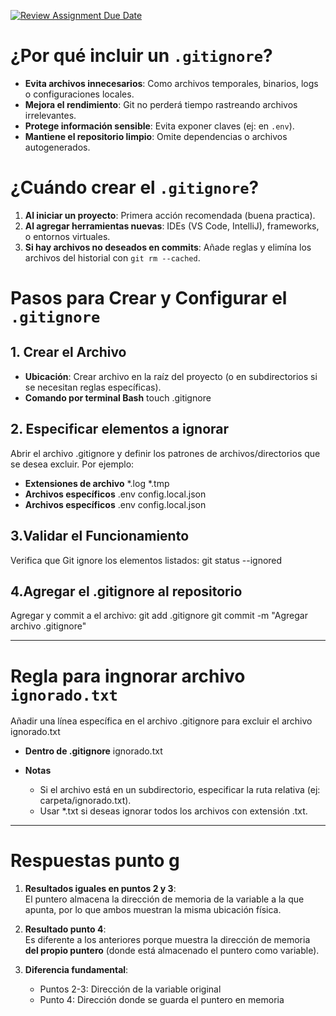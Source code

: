 [![Review Assignment Due Date](https://classroom.github.com/assets/deadline-readme-button-22041afd0340ce965d47ae6ef1cefeee28c7c493a6346c4f15d667ab976d596c.svg)](https://classroom.github.com/a/kl-E8VQf)

# ¿Por qué incluir un `.gitignore`?

-  **Evita archivos innecesarios**: Como archivos temporales, binarios, logs o configuraciones locales.
-  **Mejora el rendimiento**: Git no perderá tiempo rastreando archivos irrelevantes.
-  **Protege información sensible**: Evita exponer claves (ej: en `.env`).
-  **Mantiene el repositorio limpio**: Omite dependencias o archivos autogenerados.


# ¿Cuándo crear el `.gitignore`?

1. **Al iniciar un proyecto**: Primera acción recomendada (buena practica).
2. **Al agregar herramientas nuevas**: IDEs (VS Code, IntelliJ), frameworks, o entornos virtuales.
3. **Si hay archivos no deseados en commits**: Añade reglas y elimína los archivos del historial con `git rm --cached`.


# Pasos para Crear y Configurar el `.gitignore`

## 1. Crear el Archivo
- **Ubicación**: Crear archivo en la raíz del proyecto (o en subdirectorios si se necesitan reglas específicas).
- **Comando por terminal Bash**  touch .gitignore

## 2. Especificar elementos a ignorar
 Abrir el archivo .gitignore y definir los patrones de archivos/directorios que se desea excluir. Por ejemplo: 
- **Extensiones de archivo**
         *.log
         *.tmp
- **Archivos específicos**
        .env
        config.local.json
- **Archivos específicos**
        .env
        config.local.json
        
## 3.Validar el Funcionamiento
 Verifica que Git ignore los elementos listados:
        git status --ignored

## 4.Agregar el .gitignore al repositorio
 Agregar y commit a el archivo:
        git add .gitignore
        git commit -m "Agregar archivo .gitignore"   


----


# Regla para ingnorar archivo `ignorado.txt`

Añadir una línea específica en el archivo .gitignore para excluir el archivo ignorado.txt

- **Dentro de .gitignore**
     ignorado.txt

- **Notas**
    - Si el archivo está en un subdirectorio, especificar la ruta relativa (ej: carpeta/ignorado.txt).
    - Usar *.txt si deseas ignorar todos los archivos con extensión .txt.

----

# Respuestas punto g

1. **Resultados iguales en puntos 2 y 3**:  
  El puntero almacena la dirección de memoria de la variable a la que apunta, por lo que ambos muestran la misma ubicación física.

2. **Resultado punto 4**:  
   Es diferente a los anteriores porque muestra la dirección de memoria **del propio puntero** (donde está almacenado el puntero como variable).

3. **Diferencia fundamental**:  
   - Puntos 2-3: Dirección de la variable original  
   - Punto 4: Dirección donde se guarda el puntero en memoria